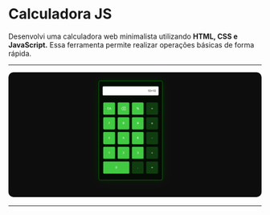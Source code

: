  <h1>Calculadora JS</h1>
 Desenvolvi uma calculadora web minimalista utilizando <strong>HTML, CSS e JavaScript.</strong> Essa ferramenta permite realizar operações básicas de forma rápida.
 <hr>

<img src="assets/Calculadora.png" style="border-radius: 10px;">
 
<hr>
